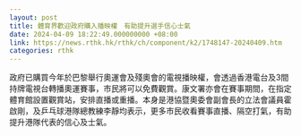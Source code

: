 ```yaml
---
layout: post
title: 體育界歡迎政府購入播映權　有助提升選手信心士氣
date: 2024-04-09 18:22:49.000000000 +08:00
link: https://news.rthk.hk/rthk/ch/component/k2/1748147-20240409.htm
categories: rthk
---
```


政府已購買今年於巴黎舉行奧運會及殘奧會的電視播映權，會透過香港電台及3間持牌電視台轉播奧運賽事，巿民將可以免費觀賞。康文署亦會在賽事期間，在指定體育館設置觀賞站，安排直播或重播。本身是港協暨奧委會副會長的立法會議員霍啟剛，及乒乓球港隊總教練李靜均表示，更多市民收看賽事直播、隔空打氣，有助提升港隊代表的信心及士氣。
